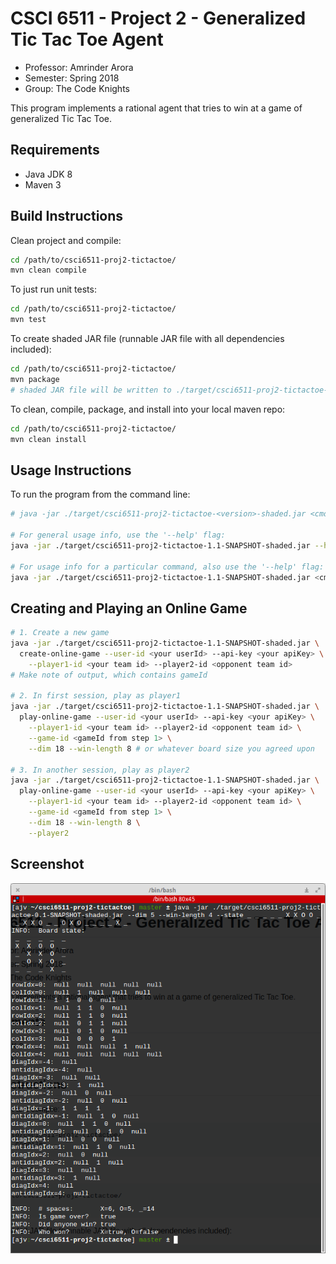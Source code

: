 # CSCI 6511 - Project 2 - Generalized Tic Tac Toe Agent

* Professor: Amrinder Arora
* Semester: Spring 2018
* Group: The Code Knights

This program implements a rational agent that tries to win at a game of generalized Tic Tac Toe.

## Requirements

* Java JDK 8
* Maven 3

## Build Instructions

Clean project and compile:

```bash
cd /path/to/csci6511-proj2-tictactoe/
mvn clean compile
```

To just run unit tests:

```bash
cd /path/to/csci6511-proj2-tictactoe/
mvn test
```

To create shaded JAR file (runnable JAR file with all dependencies included):

```bash
cd /path/to/csci6511-proj2-tictactoe/
mvn package
# shaded JAR file will be written to ./target/csci6511-proj2-tictactoe-<version>-shaded.jar
```

To clean, compile, package, and install into your local maven repo:

```bash
cd /path/to/csci6511-proj2-tictactoe/
mvn clean install
```

## Usage Instructions

To run the program from the command line:

```bash
# java -jar ./target/csci6511-proj2-tictactoe-<version>-shaded.jar <cmd> <args>

# For general usage info, use the '--help' flag:
java -jar ./target/csci6511-proj2-tictactoe-1.1-SNAPSHOT-shaded.jar --help

# For usage info for a particular command, also use the '--help' flag:
java -jar ./target/csci6511-proj2-tictactoe-1.1-SNAPSHOT-shaded.jar <cmd> --help
```

## Creating and Playing an Online Game

```bash
# 1. Create a new game
java -jar ./target/csci6511-proj2-tictactoe-1.1-SNAPSHOT-shaded.jar \
  create-online-game --user-id <your userId> --api-key <your apiKey> \
    --player1-id <your team id> --player2-id <opponent team id>
# Make note of output, which contains gameId

# 2. In first session, play as player1
java -jar ./target/csci6511-proj2-tictactoe-1.1-SNAPSHOT-shaded.jar \
  play-online-game --user-id <your userId> --api-key <your apiKey> \
    --player1-id <your team id> --player2-id <opponent team id> \
    --game-id <gameId from step 1> \
    --dim 18 --win-length 8 # or whatever board size you agreed upon

# 3. In another session, play as player2
java -jar ./target/csci6511-proj2-tictactoe-1.1-SNAPSHOT-shaded.jar \
  play-online-game --user-id <your userId> --api-key <your apiKey> \
    --player1-id <your team id> --player2-id <opponent team id> \
    --game-id <gameId from step 1> \
    --dim 18 --win-length 8 \
    --player2
```

## Screenshot

![Screenshot](/screenshot.png?raw=true "Screenshot")
